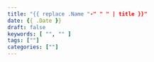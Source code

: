 ```yaml
---
title: "{{ replace .Name "-" " " | title }}"
date: {{ .Date }}
draft: false
keywords: [ "", "" ]
tags: [""]
categories: [""]
---
```


